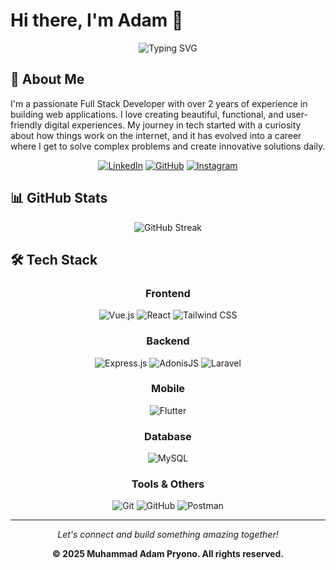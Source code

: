 
# Hi there, I'm Adam 👋


<div align="center">
  <img src="https://readme-typing-svg.herokuapp.com?font=Fira+Code&weight=600&size=28&pause=1000&color=60A5FA&center=true&vCenter=true&width=600&lines=Full+Stack+Developer;Caffeine+Addict+☕;Building+Digital+Experiences" alt="Typing SVG" />
</div>

## 🚀 About Me

I'm a passionate Full Stack Developer with over 2 years of experience in building web applications. I love creating beautiful, functional, and user-friendly digital experiences. My journey in tech started with a curiosity about how things work on the internet, and it has evolved into a career where I get to solve complex problems and create innovative solutions daily.

<div align="center">
  
  [![LinkedIn](https://img.shields.io/badge/LinkedIn-0077B5?style=for-the-badge&logo=linkedin&logoColor=white)](https://www.linkedin.com/in/adampryono/)
  [![GitHub](https://img.shields.io/badge/GitHub-100000?style=for-the-badge&logo=github&logoColor=white)](https://github.com/adampryono)
  [![Instagram](https://img.shields.io/badge/Instagram-E4405F?style=for-the-badge&logo=instagram&logoColor=white)](https://www.instagram.com/adampryono)
  
</div>

## 📊 GitHub Stats

<div align="center">
  <img src="https://github-readme-streak-stats.herokuapp.com/?user=adampryono&theme=tokyonight&hide_border=true&background=1a1b27&ring=60A5FA&fire=60A5FA&currStreakLabel=60A5FA" alt="GitHub Streak" />
</div>


## 🛠️ Tech Stack

<div align="center">

### Frontend
![Vue.js](https://img.shields.io/badge/Vue.js-35495E?style=for-the-badge&logo=vue.js&logoColor=4FC08D)
![React](https://img.shields.io/badge/React-20232A?style=for-the-badge&logo=react&logoColor=61DAFB)
![Tailwind CSS](https://img.shields.io/badge/Tailwind_CSS-38B2AC?style=for-the-badge&logo=tailwind-css&logoColor=white)

### Backend
![Express.js](https://img.shields.io/badge/Express.js-404D59?style=for-the-badge&logo=express&logoColor=white)
![AdonisJS](https://img.shields.io/badge/AdonisJS-5A45FF?style=for-the-badge&logo=adonisjs&logoColor=white)
![Laravel](https://img.shields.io/badge/Laravel-FF2D20?style=for-the-badge&logo=laravel&logoColor=white)

### Mobile
![Flutter](https://img.shields.io/badge/Flutter-02569B?style=for-the-badge&logo=flutter&logoColor=white)

### Database
![MySQL](https://img.shields.io/badge/MySQL-00758F?style=for-the-badge&logo=mysql&logoColor=white)

### Tools & Others
![Git](https://img.shields.io/badge/Git-F05032?style=for-the-badge&logo=git&logoColor=white)
![GitHub](https://img.shields.io/badge/GitHub-181717?style=for-the-badge&logo=github&logoColor=white)
![Postman](https://img.shields.io/badge/Postman-FF6C37?style=for-the-badge&logo=postman&logoColor=white)

</div>

---

<div align="center">
  <i>Let's connect and build something amazing together!</i>
  
  <br/>
  
  **© 2025 Muhammad Adam Pryono. All rights reserved.**
</div>

